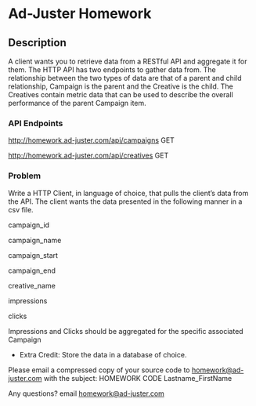 
# Ad-Juster Homework

  

## Description

  

A client wants you to retrieve data from a RESTful API and aggregate it for them. The HTTP API has two endpoints to gather data from. The relationship between the two types of data are that of a parent and child relationship, Campaign is the parent and the Creative is the child. The Creatives contain metric data that can be used to describe the overall performance of the parent Campaign item.

  

### API Endpoints


http://homework.ad-juster.com/api/campaigns GET 

http://homework.ad-juster.com/api/creatives GET

  

### Problem

 Write a HTTP Client, in language of choice, that pulls the client’s data from the API. The client wants the data presented in the following manner in a csv file.

  
campaign_id

 campaign_name

campaign_start

campaign_end

creative_name

impressions

clicks

  

Impressions and Clicks should be aggregated for the specific associated Campaign

* Extra Credit: Store the data in a database of choice. 


Please email a compressed copy of your source code to homework@ad-juster.com with the subject: HOMEWORK CODE Lastname_FirstName

  

Any questions? email homework@ad-juster.com
